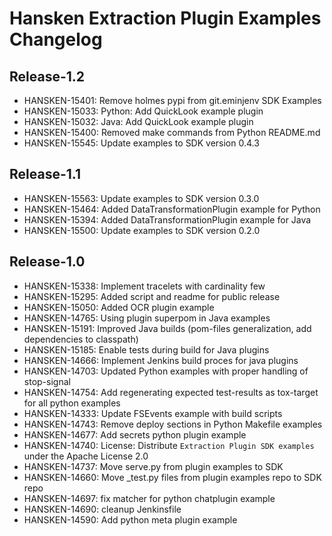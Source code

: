 Hansken Extraction Plugin Examples Changelog
============================================

## Release-1.2
* HANSKEN-15401: Remove holmes pypi from git.eminjenv SDK Examples
* HANSKEN-15033: Python: Add QuickLook example plugin
* HANSKEN-15032: Java: Add QuickLook example plugin
* HANSKEN-15400: Removed make commands from Python README.md
* HANSKEN-15545: Update examples to SDK version 0.4.3

## Release-1.1
* HANSKEN-15563: Update examples to SDK version 0.3.0
* HANSKEN-15464: Added DataTransformationPlugin example for Python
* HANSKEN-15394: Added DataTransformationPlugin example for Java
* HANSKEN-15500: Update examples to SDK version 0.2.0

## Release-1.0
* HANSKEN-15338: Implement tracelets with cardinality few
* HANSKEN-15295: Added script and readme for public release
* HANSKEN-15050: Added OCR plugin example
* HANSKEN-14765: Using plugin superpom in Java examples
* HANSKEN-15191: Improved Java  builds (pom-files generalization, add dependencies to classpath)
* HANSKEN-15185: Enable tests during build for Java plugins
* HANSKEN-14666: Implement Jenkins build proces for java plugins
* HANSKEN-14703: Updated Python examples with proper handling of stop-signal
* HANSKEN-14754: Add regenerating expected test-results as tox-target for all python examples
* HANSKEN-14333: Update FSEvents example with build scripts
* HANSKEN-14743: Remove deploy sections in Python Makefile examples
* HANSKEN-14677: Add secrets python plugin example
* HANSKEN-14740: License: Distribute `Extraction Plugin SDK examples` under the Apache License 2.0
* HANSKEN-14737: Move serve.py from plugin examples to SDK
* HANSKEN-14660: Move \_test.py files from plugin examples repo to SDK repo
* HANSKEN-14697: fix matcher for python chatplugin example
* HANSKEN-14690: cleanup Jenkinsfile
* HANSKEN-14590: Add python meta plugin example
